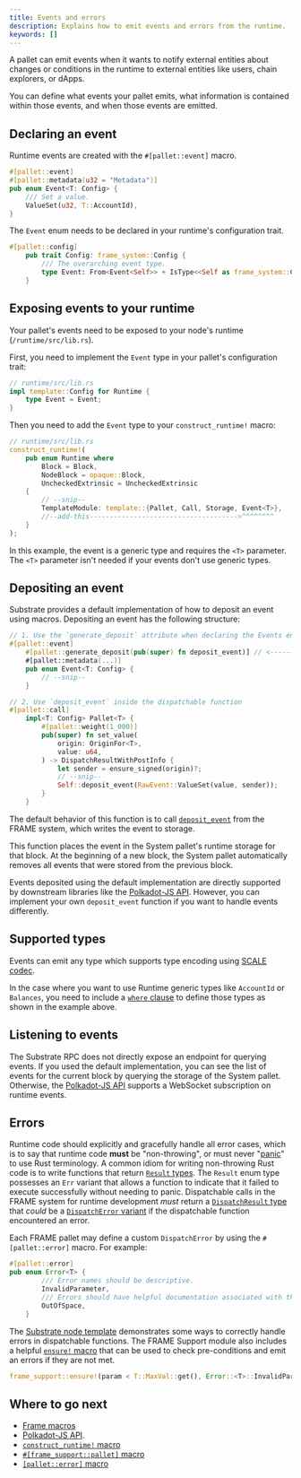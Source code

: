```yaml
---
title: Events and errors
description: Explains how to emit events and errors from the runtime.
keywords: []
---
```


A pallet can emit events when it wants to notify external entities about changes
or conditions in the runtime to external entities like users, chain explorers, or dApps.

You can define what events your pallet emits, what information is contained within those events, and
when those events are emitted.

## Declaring an event

Runtime events are created with the `#[pallet::event]` macro.

```rust
#[pallet::event]
#[pallet::metadata(u32 = "Metadata")]
pub enum Event<T: Config> {
	/// Set a value.
	ValueSet(u32, T::AccountId),
}
```

The `Event` enum needs to be declared in your runtime's configuration trait.

```rust
#[pallet::config]
	pub trait Config: frame_system::Config {
		/// The overarching event type.
		type Event: From<Event<Self>> + IsType<<Self as frame_system::Config>::Event>;
	}
```

## Exposing events to your runtime

Your pallet's events need to be exposed to your node's runtime (`/runtime/src/lib.rs`).

First, you need to implement the `Event` type in your pallet's configuration trait:

```rust
// runtime/src/lib.rs
impl template::Config for Runtime {
	type Event = Event;
}
```

Then you need to add the `Event` type to your `construct_runtime!` macro:

```rust
// runtime/src/lib.rs
construct_runtime!(
	pub enum Runtime where
		Block = Block,
		NodeBlock = opaque::Block,
		UncheckedExtrinsic = UncheckedExtrinsic
	{
		// --snip--
		TemplateModule: template::{Pallet, Call, Storage, Event<T>},
		//--add-this------------------------------------->^^^^^^^^
	}
);
```

In this example, the event is a generic type and requires the `<T>` parameter.
The `<T>` parameter isn't needed if your events don't use generic types.

## Depositing an event

Substrate provides a default implementation of how to deposit an event using macros.
Depositing an event has the following structure:

```rust
// 1. Use the `generate_deposit` attribute when declaring the Events enum.
#[pallet::event]
	#[pallet::generate_deposit(pub(super) fn deposit_event)] // <------ here ----
	#[pallet::metadata(...)]
	pub enum Event<T: Config> {
		// --snip--
	}

// 2. Use `deposit_event` inside the dispatchable function
#[pallet::call]
	impl<T: Config> Pallet<T> {
		#[pallet::weight(1_000)]
		pub(super) fn set_value(
			origin: OriginFor<T>,
			value: u64,
		) -> DispatchResultWithPostInfo {
			let sender = ensure_signed(origin)?;
			// --snip--
			Self::deposit_event(RawEvent::ValueSet(value, sender));
		}
	}
```

The default behavior of this function is to call
[`deposit_event`](https://paritytech.github.io/substrate/master/frame_system/pallet/struct.Pallet.html#method.deposit_event)
from the FRAME system, which writes the event to storage.

This function places the event in the System pallet's runtime storage for that block. At the
beginning of a new block, the System pallet automatically removes all events that were stored from
the previous block.

Events deposited using the default implementation are directly supported by downstream libraries like the [Polkadot-JS API](https://github.com/polkadot-js/api).
However, you can implement your own `deposit_event` function if you want to handle events differently.

## Supported types

Events can emit any type which supports type encoding using [SCALE codec](/reference/scale-codec).

In the case where you want to use Runtime generic types like `AccountId` or `Balances`, you need to
include a [`where` clause](https://doc.rust-lang.org/rust-by-example/generics/where.html) to define
those types as shown in the example above.

## Listening to events

The Substrate RPC does not directly expose an endpoint for querying events. 
If you used the default implementation, you can see the list of events for the current block by querying the storage of the System pallet.
Otherwise, the [Polkadot-JS API](https://github.com/polkadot-js/api) supports a WebSocket subscription on runtime events.

## Errors

Runtime code should explicitly and gracefully handle all error cases, which is to say that runtime
code **must** be "non-throwing", or must never
"[panic](https://doc.rust-lang.org/book/ch09-03-to-panic-or-not-to-panic.html)" to use Rust
terminology. A common idiom for writing non-throwing Rust code is to write functions that return
[`Result` types](https://paritytech.github.io/substrate/master/frame_support/dispatch/result/enum.Result.html).
The `Result` enum type possesses an `Err` variant that allows a function to indicate that it failed
to execute successfully without needing to panic. Dispatchable calls in the FRAME system for runtime
development _must_ return a
[`DispatchResult` type](https://paritytech.github.io/substrate/master/frame_support/dispatch/type.DispatchResult.html)
that _could_ be a
[`DispatchError` variant](https://paritytech.github.io/substrate/master/frame_support/dispatch/enum.DispatchError.html)
if the dispatchable function encountered an error.

Each FRAME pallet may define a custom `DispatchError` by using the `#[pallet::error]` macro.
For example:

```rust
#[pallet::error]
pub enum Error<T> {
		/// Error names should be descriptive.
		InvalidParameter,
		/// Errors should have helpful documentation associated with them.
		OutOfSpace,
	}
```

The
[Substrate node template](https://github.com/substrate-developer-hub/substrate-node-template/blob/master/pallets/template/src/lib.rs#L85-L103)
demonstrates some ways to correctly handle errors in dispatchable functions. The FRAME Support
module also includes a helpful
[`ensure!` macro](https://paritytech.github.io/substrate/master/frame_support/macro.ensure.html) that can be
used to check pre-conditions and emit an errors if they are not met.

```rust
frame_support::ensure!(param < T::MaxVal::get(), Error::<T>::InvalidParameter);
```

## Where to go next

- [Frame macros](/reference/frame-macros)
- [Polkadot-JS API](https://github.com/polkadot-js/api).
- [`construct_runtime!` macro](https://paritytech.github.io/substrate/master/frame_support/macro.construct_runtime.html)
- [`#[frame_support::pallet]` macro](https://paritytech.github.io/substrate/master/frame_support/attr.pallet.html)
- [`[pallet::error]` macro](https://paritytech.github.io/substrate/master/frame_support/attr.pallet.html#error-palleterror-optional)
